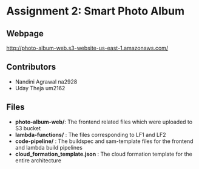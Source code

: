 # Assignment 2: Smart Photo Album

## Webpage

http://photo-album-web.s3-website-us-east-1.amazonaws.com/

## Contributors

- Nandini Agrawal na2928
- Uday Theja um2162

## Files

- **photo-album-web/**: The frontend related files which were uploaded to S3 bucket
- **lambda-functions/** : The files corresponding to LF1 and LF2
- **code-pipeline/** : The buildspec and sam-template files for the frontend and lambda build pipelines
- **cloud_formation_template.json** : The cloud formation template for the entire architecture